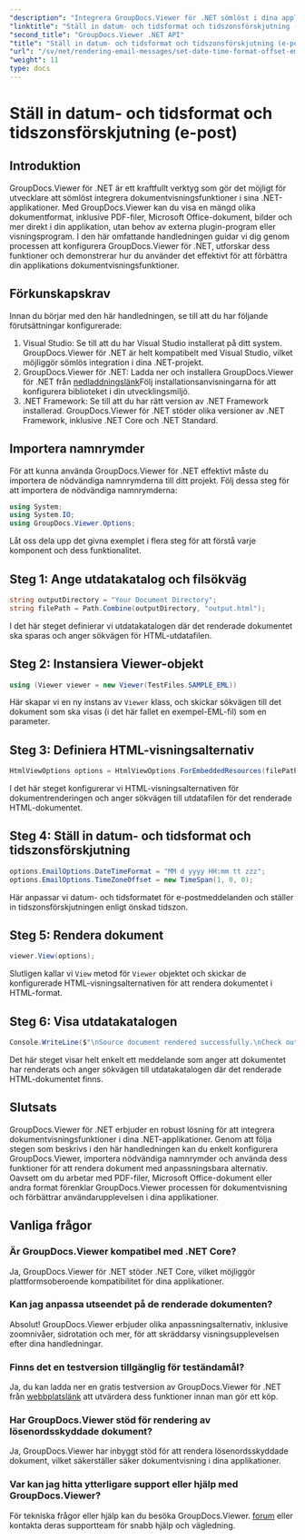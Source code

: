 ```yaml
---
"description": "Integrera GroupDocs.Viewer för .NET sömlöst i dina applikationer för kraftfulla dokumentvisningsfunktioner. Förbättra användarupplevelsen med anpassningsbara alternativ."
"linktitle": "Ställ in datum- och tidsformat och tidszonsförskjutning (e-post)"
"second_title": "GroupDocs.Viewer .NET API"
"title": "Ställ in datum- och tidsformat och tidszonsförskjutning (e-post)"
"url": "/sv/net/rendering-email-messages/set-date-time-format-offset-email/"
"weight": 11
type: docs
---
```

# Ställ in datum- och tidsformat och tidszonsförskjutning (e-post)


## Introduktion
GroupDocs.Viewer för .NET är ett kraftfullt verktyg som gör det möjligt för utvecklare att sömlöst integrera dokumentvisningsfunktioner i sina .NET-applikationer. Med GroupDocs.Viewer kan du visa en mängd olika dokumentformat, inklusive PDF-filer, Microsoft Office-dokument, bilder och mer direkt i din applikation, utan behov av externa plugin-program eller visningsprogram. I den här omfattande handledningen guidar vi dig genom processen att konfigurera GroupDocs.Viewer för .NET, utforskar dess funktioner och demonstrerar hur du använder det effektivt för att förbättra din applikations dokumentvisningsfunktioner.
## Förkunskapskrav
Innan du börjar med den här handledningen, se till att du har följande förutsättningar konfigurerade:
1. Visual Studio: Se till att du har Visual Studio installerat på ditt system. GroupDocs.Viewer för .NET är helt kompatibelt med Visual Studio, vilket möjliggör sömlös integration i dina .NET-projekt.
2. GroupDocs.Viewer för .NET: Ladda ner och installera GroupDocs.Viewer för .NET från [nedladdningslänk](https://releases.groupdocs.com/viewer/net/)Följ installationsanvisningarna för att konfigurera biblioteket i din utvecklingsmiljö.
3. .NET Framework: Se till att du har rätt version av .NET Framework installerad. GroupDocs.Viewer för .NET stöder olika versioner av .NET Framework, inklusive .NET Core och .NET Standard.

## Importera namnrymder
För att kunna använda GroupDocs.Viewer för .NET effektivt måste du importera de nödvändiga namnrymderna till ditt projekt. Följ dessa steg för att importera de nödvändiga namnrymderna:

```csharp
using System;
using System.IO;
using GroupDocs.Viewer.Options;
```


Låt oss dela upp det givna exemplet i flera steg för att förstå varje komponent och dess funktionalitet.
## Steg 1: Ange utdatakatalog och filsökväg
```csharp
string outputDirectory = "Your Document Directory";
string filePath = Path.Combine(outputDirectory, "output.html");
```
I det här steget definierar vi utdatakatalogen där det renderade dokumentet ska sparas och anger sökvägen för HTML-utdatafilen.
## Steg 2: Instansiera Viewer-objekt
```csharp
using (Viewer viewer = new Viewer(TestFiles.SAMPLE_EML))
```
Här skapar vi en ny instans av `Viewer` klass, och skickar sökvägen till det dokument som ska visas (i det här fallet en exempel-EML-fil) som en parameter.
## Steg 3: Definiera HTML-visningsalternativ
```csharp
HtmlViewOptions options = HtmlViewOptions.ForEmbeddedResources(filePath);
```
I det här steget konfigurerar vi HTML-visningsalternativen för dokumentrenderingen och anger sökvägen till utdatafilen för det renderade HTML-dokumentet.
## Steg 4: Ställ in datum- och tidsformat och tidszonsförskjutning
```csharp
options.EmailOptions.DateTimeFormat = "MM d yyyy HH:mm tt zzz";
options.EmailOptions.TimeZoneOffset = new TimeSpan(1, 0, 0);
```
Här anpassar vi datum- och tidsformatet för e-postmeddelanden och ställer in tidszonsförskjutningen enligt önskad tidszon.
## Steg 5: Rendera dokument
```csharp
viewer.View(options);
```
Slutligen kallar vi `View` metod för `Viewer` objektet och skickar de konfigurerade HTML-visningsalternativen för att rendera dokumentet i HTML-format.
## Steg 6: Visa utdatakatalogen
```csharp
Console.WriteLine($"\nSource document rendered successfully.\nCheck output in {outputDirectory}.");
```
Det här steget visar helt enkelt ett meddelande som anger att dokumentet har renderats och anger sökvägen till utdatakatalogen där det renderade HTML-dokumentet finns.

## Slutsats
GroupDocs.Viewer för .NET erbjuder en robust lösning för att integrera dokumentvisningsfunktioner i dina .NET-applikationer. Genom att följa stegen som beskrivs i den här handledningen kan du enkelt konfigurera GroupDocs.Viewer, importera nödvändiga namnrymder och använda dess funktioner för att rendera dokument med anpassningsbara alternativ. Oavsett om du arbetar med PDF-filer, Microsoft Office-dokument eller andra format förenklar GroupDocs.Viewer processen för dokumentvisning och förbättrar användarupplevelsen i dina applikationer.
## Vanliga frågor
### Är GroupDocs.Viewer kompatibel med .NET Core?
Ja, GroupDocs.Viewer för .NET stöder .NET Core, vilket möjliggör plattformsoberoende kompatibilitet för dina applikationer.
### Kan jag anpassa utseendet på de renderade dokumenten?
Absolut! GroupDocs.Viewer erbjuder olika anpassningsalternativ, inklusive zoomnivåer, sidrotation och mer, för att skräddarsy visningsupplevelsen efter dina handledningar.
### Finns det en testversion tillgänglig för teständamål?
Ja, du kan ladda ner en gratis testversion av GroupDocs.Viewer för .NET från [webbplatslänk](https://releases.groupdocs.com/viewer/net/) att utvärdera dess funktioner innan man gör ett köp.
### Har GroupDocs.Viewer stöd för rendering av lösenordsskyddade dokument?
Ja, GroupDocs.Viewer har inbyggt stöd för att rendera lösenordsskyddade dokument, vilket säkerställer säker dokumentvisning i dina applikationer.
### Var kan jag hitta ytterligare support eller hjälp med GroupDocs.Viewer?
För tekniska frågor eller hjälp kan du besöka GroupDocs.Viewer. [forum](https://forum.groupdocs.com/c/viewer/9) eller kontakta deras supportteam för snabb hjälp och vägledning.